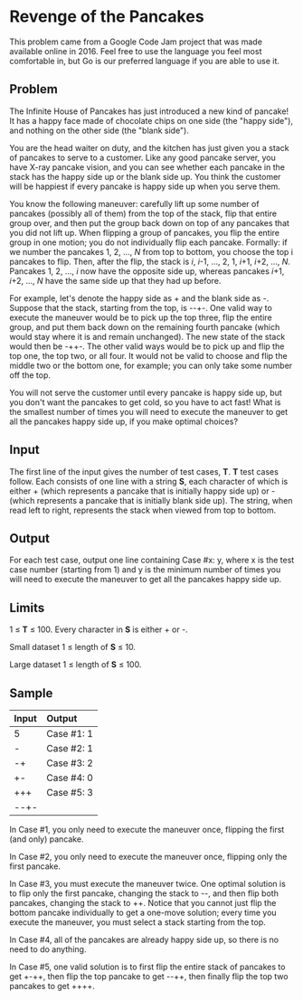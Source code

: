# Revenge of the Pancakes

This problem came from a Google Code Jam project that was made available online in 2016. Feel free to
use the language you feel most comfortable in, but Go is our preferred language if you are able to use it.

## Problem

The Infinite House of Pancakes has just introduced a new kind of pancake! It has a happy face made of
chocolate chips on one side (the "happy side"), and nothing on the other side (the "blank side").

You are the head waiter on duty, and the kitchen has just given you a stack of pancakes to serve to a
customer. Like any good pancake server, you have X-ray pancake vision, and you can see whether each
pancake in the stack has the happy side up or the blank side up. You think the customer will be happiest if
every pancake is happy side up when you serve them.

You know the following maneuver: carefully lift up some number of pancakes (possibly all of them) from
the top of the stack, flip that entire group over, and then put the group back down on top of any pancakes
that you did not lift up. When flipping a group of pancakes, you flip the entire group in one motion; you do
not individually flip each pancake. Formally: if we number the pancakes 1, 2, ..., _N_ from top to bottom, you
choose the top i pancakes to flip. Then, after the flip, the stack is _i_, _i_-1, ..., 2, 1, _i_+1, _i_+2, ..., _N_.
Pancakes 1, 2, ..., _i_ now have the opposite side up, whereas pancakes _i_+1, _i_+2, ..., _N_ have the same side up
that they had up before.

For example, let's denote the happy side as + and the blank side as -. Suppose that the stack, starting
from the top, is --+-. One valid way to execute the maneuver would be to pick up the top three, flip the
entire group, and put them back down on the remaining fourth pancake (which would stay where it is and
remain unchanged). The new state of the stack would then be -++-. The other valid ways would be to
pick up and flip the top one, the top two, or all four. It would not be valid to choose and flip the middle two
or the bottom one, for example; you can only take some number off the top.

You will not serve the customer until every pancake is happy side up, but you don't want the pancakes to
get cold, so you have to act fast! What is the smallest number of times you will need to execute the
maneuver to get all the pancakes happy side up, if you make optimal choices?

## Input

The first line of the input gives the number of test cases, **T**. **T** test cases follow. Each consists of one line
with a string **S**, each character of which is either + (which represents a pancake that is initially happy side
up) or - (which represents a pancake that is initially blank side up). The string, when read left to right,
represents the stack when viewed from top to bottom.

## Output

For each test case, output one line containing Case #x: y, where x is the test case number (starting
from 1) and y is the minimum number of times you will need to execute the maneuver to get all the
pancakes happy side up.

## Limits

1 ≤ **T** ≤ 100.
Every character in **S** is either + or -.

Small dataset
1 ≤ length of **S** ≤ 10.

Large dataset
1 ≤ length of **S** ≤ 100.

## Sample

| Input | Output     |
| :---- | :--------- |
| 5     | Case #1: 1 |
| -     | Case #2: 1 |
| -+    | Case #3: 2 |
| +-    | Case #4: 0 |
| +++   | Case #5: 3 |
| --+-  |            |

In Case #1, you only need to execute the maneuver once, flipping the first (and only) pancake.

In Case #2, you only need to execute the maneuver once, flipping only the first pancake.

In Case #3, you must execute the maneuver twice. One optimal solution is to flip only the first pancake,
changing the stack to --, and then flip both pancakes, changing the stack to ++. Notice that you cannot
just flip the bottom pancake individually to get a one-move solution; every time you execute the
maneuver, you must select a stack starting from the top.

In Case #4, all of the pancakes are already happy side up, so there is no need to do anything.

In Case #5, one valid solution is to first flip the entire stack of pancakes to get +-++, then flip the top
pancake to get --++, then finally flip the top two pancakes to get ++++.
